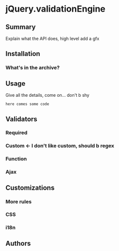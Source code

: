 jQuery.validationEngine
=====

Summary
---

Explain what the API does, high level
add a gfx


Installation
---

### What's in the archive?

Usage
---

Give all the details, come on... don't b shy

`here comes some code`



Validators
---


### Required

### Custom <- I don't like custom, should b regex

### 

### Function

### Ajax


Customizations
----

### More rules

### CSS

### i18n


Authors
---
